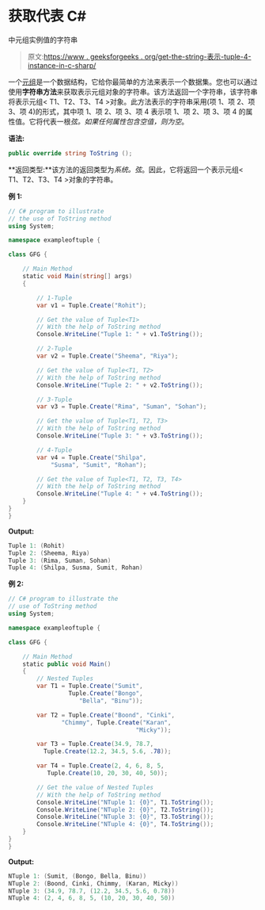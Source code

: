 # 获取代表 C#

中元组<t1>实例值的字符串</t1>

> 原文:[https://www . geeksforgeeks . org/get-the-string-表示-tuple-4-instance-in-c-sharp/](https://www.geeksforgeeks.org/getting-the-string-that-represent-the-value-of-the-tuple-4-instance-in-c-sharp/)

一个[元组](https://contribute.geeksforgeeks.org/?p=1403449&preview=true)是一个数据结构，它给你最简单的方法来表示一个数据集。您也可以通过使用**字符串方法**来获取表示元组对象的字符串。该方法返回一个字符串，该字符串将表示元组< T1、T2、T3、T4 >对象。此方法表示的字符串采用(项 1、项 2、项 3、项 4)的形式，其中项 1、项 2、项 3、项 4 表示项 1、项 2、项 3、项 4 的属性值。它将代表一根*弦。如果任何属性包含空值，则为空*。

**语法:**

```cs
public override string ToString ();
```

**返回类型:**该方法的返回类型为*系统。弦*。因此，它将返回一个表示元组< T1、T2、T3、T4 >对象的字符串。

**例 1:**

```cs
// C# program to illustrate 
// the use of ToString method
using System;

namespace exampleoftuple {

class GFG {

    // Main Method
    static void Main(string[] args)
    {   

        // 1-Tuple
        var v1 = Tuple.Create("Rohit");

        // Get the value of Tuple<T1>
        // With the help of ToString method
        Console.WriteLine("Tuple 1: " + v1.ToString());

        // 2-Tuple
        var v2 = Tuple.Create("Sheema", "Riya");

        // Get the value of Tuple<T1, T2>
        // With the help of ToString method
        Console.WriteLine("Tuple 2: " + v2.ToString());

        // 3-Tuple
        var v3 = Tuple.Create("Rima", "Suman", "Sohan");

        // Get the value of Tuple<T1, T2, T3>
        // With the help of ToString method
        Console.WriteLine("Tuple 3: " + v3.ToString());

        // 4-Tuple
        var v4 = Tuple.Create("Shilpa", 
            "Susma", "Sumit", "Rohan");

        // Get the value of Tuple<T1, T2, T3, T4>
        // With the help of ToString method
        Console.WriteLine("Tuple 4: " + v4.ToString());
    }
}
}
```

**Output:**

```cs
Tuple 1: (Rohit)
Tuple 2: (Sheema, Riya)
Tuple 3: (Rima, Suman, Sohan)
Tuple 4: (Shilpa, Susma, Sumit, Rohan)

```

**例 2:**

```cs
// C# program to illustrate the
// use of ToString method
using System;

namespace exampleoftuple {

class GFG {

    // Main Method
    static public void Main()
    {
        // Nested Tuples
        var T1 = Tuple.Create("Sumit", 
                 Tuple.Create("Bongo", 
                    "Bella", "Binu"));

        var T2 = Tuple.Create("Boond", "Cinki",
               "Chimmy", Tuple.Create("Karan", 
                                    "Micky"));

        var T3 = Tuple.Create(34.9, 78.7, 
          Tuple.Create(12.2, 34.5, 5.6, .78));

        var T4 = Tuple.Create(2, 4, 6, 8, 5,
           Tuple.Create(10, 20, 30, 40, 50));

        // Get the value of Nested Tuples
        // With the help of ToString method
        Console.WriteLine("NTuple 1: {0}", T1.ToString());
        Console.WriteLine("NTuple 2: {0}", T2.ToString());
        Console.WriteLine("NTuple 3: {0}", T3.ToString());
        Console.WriteLine("NTuple 4: {0}", T4.ToString());
    }
}
}
```

**Output:**

```cs
NTuple 1: (Sumit, (Bongo, Bella, Binu))
NTuple 2: (Boond, Cinki, Chimmy, (Karan, Micky))
NTuple 3: (34.9, 78.7, (12.2, 34.5, 5.6, 0.78))
NTuple 4: (2, 4, 6, 8, 5, (10, 20, 30, 40, 50))

```
